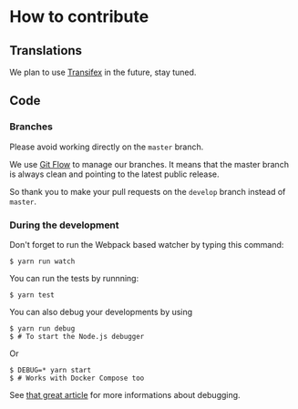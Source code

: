 # How to contribute


## Translations

We plan to use [Transifex](http://www.transifex.com) in the future, stay tuned.


## Code

### Branches

Please avoid working directly on the `master` branch.

We use [Git Flow](https://github.com/nvie/gitflow) to manage our branches. It means that the master branch is always clean and pointing to the latest public release.

So thank you to make your pull requests on the `develop` branch instead of `master`.


### During the development

Don't forget to run the Webpack based watcher by typing this command:

    $ yarn run watch

You can run the tests by runnning:

    $ yarn test

You can also debug your developments by using

    $ yarn run debug
    $ # To start the Node.js debugger

Or

    $ DEBUG=* yarn start
    $ # Works with Docker Compose too

See [that great article](https://blog.risingstack.com/node-hero-node-js-debugging-tutorial) for more informations about debugging.
